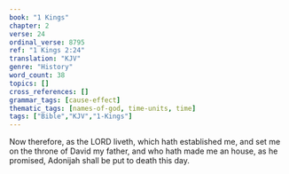 ```yaml
---
book: "1 Kings"
chapter: 2
verse: 24
ordinal_verse: 8795
ref: "1 Kings 2:24"
translation: "KJV"
genre: "History"
word_count: 38
topics: []
cross_references: []
grammar_tags: [cause-effect]
thematic_tags: [names-of-god, time-units, time]
tags: ["Bible","KJV","1-Kings"]
---
```

Now therefore, as the LORD liveth, which hath established me, and set me on the throne of David my father, and who hath made me an house, as he promised, Adonijah shall be put to death this day.
